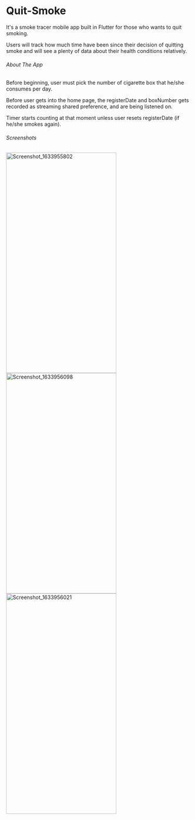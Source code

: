 # Quit-Smoke 

It's a smoke tracer mobile app built in Flutter for those who wants to quit smoking.

Users will track how much time have been since their decision of quitting smoke and will see a plenty of data about their health conditions relatively.



###### About The App

Before beginning, user must pick the number of cigarette box that he/she consumes per day. 

Before user gets into the home page, the registerDate and boxNumber gets recorded as streaming shared preference, and are being listened on.

Timer starts counting at that moment unless user resets registerDate (if he/she smokes again).



###### Screenshots

<img src="https://user-images.githubusercontent.com/68128434/136836283-2139d63c-d8ce-4b03-8b96-5b757e2dbd25.png" alt="Screenshot_1633955802" width="300" height="600" />









<img src="https://user-images.githubusercontent.com/68128434/136848012-72825da0-d5e9-4abd-81f1-1530595e9ad3.png" alt="Screenshot_1633956098" width="300" height="600" />









<img src="https://user-images.githubusercontent.com/68128434/136848079-c3b87ede-11dd-4316-b0ce-03a268a5a52f.png" alt="Screenshot_1633956021" width="300" height="600" />